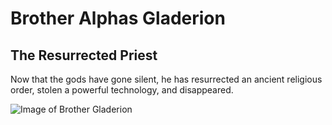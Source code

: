 # Brother Alphas Gladerion
## The Resurrected Priest

Now that the gods have gone silent, he has resurrected an ancient religious order, stolen a powerful technology, and disappeared.

![Image of Brother Gladerion](https://i.pinimg.com/originals/86/2f/29/862f2956ce96bae52b633a6637e413b0.jpg)